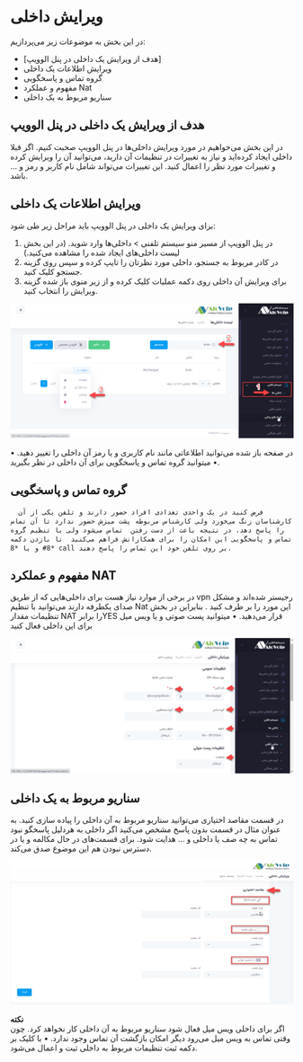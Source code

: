 #  ویرایش داخلی

در این بخش به موضوعات زیر می‌پردازیم:
-	[هدف از ویرایش یک داخلی در پنل الوویپ]
-	ویرایش اطلاعات یک داخلی
-	گروه تماس و پاسخگویی
-	مفهوم و عملکرد Nat
-	سناریو مربوط به یک داخلی
## هدف از ویرایش یک داخلی در پنل الوویپ
در این بخش می‌خواهیم در مورد ویرایش داخلی‌ها در پنل الوویپ صحبت کنیم. اگر قبلا داخلی ایجاد کرده‌اید و نیاز به تغییرات در تنظیمات آن دارید، می‌توانید آن را ویرایش کرده و تغییرات مورد نظر را اعمال کنید. این تغییرات می‌تواند شامل نام کاربر و رمز و ... باشد.
## ویرایش اطلاعات یک داخلی
برای ویرایش یک داخلی در پنل الوویپ باید مراحل زیر طی شود:
1.	در پنل الوویپ از مسیر منو سیستم تلفنی > داخلی‌ها وارد شوید. (در این بخش لیست داخلی‌های ایجاد شده را مشاهده  می‌کنید.)
2.	در کادر مربوط به جستجو، داخلی مورد نظرتان را تایپ کرده و سپس روی گزینه جستجو  کلیک کنید.
3.	برای ویرایش آن داخلی روی دکمه عملیات کلیک کرده  و از زیر منوی باز شده گزینه ویرایش را انتخاب کنید.


![ویرایش اطلاعات داخلی](./Images/edit-rout-path.png)


•	در صفحه باز شده می‌توانید اطلاعاتی مانند نام کاربری و یا رمز آن داخلی را تغییر دهید.
•	میتوانید گروه تماس و پاسخگویی برای آن داخلی در نظر بگیرید.
## گروه تماس و پاسخگویی
      فرض کنید در یک واحدی تعدادی افراد حضور دارند و تلفن یکی از آن کارشناسان زنگ می‌خورد ولی کارشناس مربوطه پشت میزش حضور ندارد تا آن تماس را پاسخ دهد، در نتیجه باعث از دست رفتن  تماس می‌شود ولی با تنظیم گروه تماس و پاسخگویی این امکان را برای همکارانش فراهم می‌کنید  تا بازدن دکمه *8# و یا *8 call بر روی تلفن خود این تماس را پاسخ دهند.
## مفهوم و عملکرد NAT
در برخی از موارد نیاز هست برای داخلی‌هایی که از طریق vpn رجیستر شده‌اند و مشکل صدای یکطرفه دارند می‌توانید با تنظیم Nat این مورد را بر طرف کنید . بنابراین در بخش تنظیمات مقدار NAT را برابرYES قرار می‌دهید.
•	میتوانید پست صوتی و یا ویس میل برای این داخلی فعال کنید

![تغیر اطلاعات یک داخلی ](./Images/route-path-creat-1.png)

## سناریو مربوط به یک داخلی
در قسمت مقاصد اختیاری می‌توانید سناریو مربوط به آن داخلی را پیاده سازی کنید. به عنوان مثال در قسمت بدون پاسخ مشخص می‌کنید اگر داخلی به هردلیل پاسخگو نبود تماس به چه صف یا داخلی و ... هدایت شود. برای قسمت‌های در حال مکالمه و یا در دسترس نبودن هم این موضوع صدق می‌کند.


![مقصد نهایی تماس بر روی داخلی](./Images/Call-Destination.jpg)

**نکته**<br>
اگر برای داخلی ویس میل فعال شود سناریو مربوط به آن داخلی کار نخواهد کرد. چون وقتی تماس به ویس میل می‌رود دیگر امکان بازگشت آن تماس وجود ندارد.
•	با کلیک بر دکمه ثبت تنظیمات مربوط به داخلی ثبت و اعمال می‌شود.

